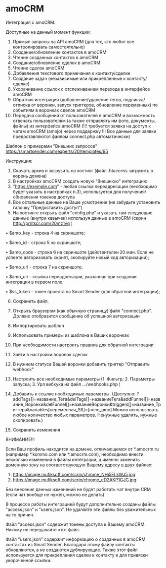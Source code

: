 # amoCRM
Интеграция с amoCRM.

Доступные на данный момент функции:

1.	Прямые запросы на API amoCRM (для тех, кто любит все контролировать самостоятельно)
2.	Создание/обновление контактов в amoCRM
3.	Чтение созданных контактов в amoCRM
4.	Создание/обновление сделок в amoCRM
5.	Чтение сделок amoCRM
6.	Добавления текстового примечания к контакту/сделке
7.	Создание задач (независимые или прикрепленные к контакту/сделке)
8.	Укорачивание ссылок с отслеживанием перехода в интерфейсе amoCRM
9.	Обратная интеграция (добавление/удаление тегов, подписка/отписка от воронки, запуск триггеров, обновление переменных) по событиям в воронках сделок amoCRM
10.	Передача сообщений от пользователей в amoCRM и возможность отвечать пользователям (а также отправлять им фото, документы, файлы) из интерфейса amoCRM (!!! требуется заявка на доступ к чатам amoCRM (amojo) через поддержку !!! Все данные для заявки предоставляются файлом connect.php автоматически)


Шаблон с примерами "Внешних запросов"
https://smartsender.com/experts/20/templates/95


Инструкция:

1.	Скачать архив и загрузить на хостинг (файл .htaccess загрузить в корень домена)
2.	В настройках amoCRM создать новую "Внешнюю" интеграцию
3.	"https://exemple.com" - любая ссылка переадресации (необходимо будет указать в настройках п.3), используется для получения/обновления токенов доступа
4.	Все остальные данные на Ваше усмотрение (не забудьте установить галочку "Предоставить доступ")
5.	На хостинге открыть файл "config.php" и указать там следующие данные (внутри кавычек) используя данные в amoCRM (скрин http://prntscr.com/20mz1vq )

•	$amo_key - строка 4 на скриншоте;

•	$amo_id - строка 5 на скриншоте;

•	$amo_code - строка 6 на скриншоте (действителен 20 мин. Если не успеете авторизовать скрипт, скопируйте новый код авторизации);

•	$amo_url - строка 7 на скриншоте;

•	$amo_uri - ссылка переадресации, указанная при создании интеграции в первом поле;

•	$ss_token - токен проекта на Smart Sender (для обратной интеграции);

6.	Сохранить файл.

7.	Открыть браузером (как обычную страницу) файл "connect.php". Должно отобразится сообщение об успешной авторизации

8.	Импортировать шаблон

9.	Использовать примеры из шаблона в Ваших воронках

10.	При необходимости настроить правила для обратной интеграции:

11.	Зайти в настройки воронок сделок

12.	В нужном статусе Вашей воронки добавить триггер "Отправить webhook"

13.	Настроить все необходимые параметры (1. Фильтр; 2. Параметры запуска; 3. Урл вебхука на файл .../webhooks.php )

14.	Добавить к ссылке необходимые параметры. (Доступно: ?addTags[]=название_Тега&delTags[]=названиеТега&addFunnel[]=название_Воронки&delFunnel[]=названиеВоронки&triggers[]=название_Триггера&variables[переменная_SS]=[поле_amo] Можно использовать любое количество любых параметров. Ненужные удалить, нужные скопировать.)

15.	Сохранить изменения



ВНИМАНИЕ!!!

Если Ваш профиль находится на домене, отличающемся от *.amocrm.ru (например *.kommo.com или *.amocrm.com), необходимо внести несколько изменений в файлы интеграции, а именно заменить доменную зону на соответствующую Вашему адресу в двух файлах:
1. https://image.mufiksoft.com/scrin/chrome_NHi5ELkWJ5.jpg
2. https://image.mufiksoft.com/scrin/chrome_eD2AKP1GJG.jpg

Без внесения данных изменений не будет работать чат внутри CRM (если чат вообще не нужен, можно не делать)



В процессе работы интеграцией будут дополнительно созданы файлы "access.json" и "users.json". Не удаляйте эти файлы без уважительных на то причин.


Файл "access.json" содержит токены доступа к Вашему amoCRM. Никому не передавайте этот файл.


Файл "users.json" содержит информацию о созданных в amoCRM контактах из Smart Sender. Благодаря этому файлу контакты обновляются, а не создаются дублирующие. Также этот файл используется для прикрепления сделки к контакту и для привязки укороченной ссылки.

